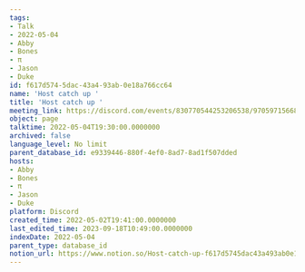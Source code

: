 ```yaml
---
tags:
- Talk
- 2022-05-04
- Abby
- Bones
- π
- Jason
- Duke
id: f617d574-5dac-43a4-93ab-0e18a766cc64
name: 'Host catch up '
title: 'Host catch up '
meeting_link: https://discord.com/events/830770544253206538/970597156681568276
object: page
talktime: 2022-05-04T19:30:00.0000000
archived: false
language_level: No limit
parent_database_id: e9339446-880f-4ef0-8ad7-8ad1f507dded
hosts:
- Abby
- Bones
- π
- Jason
- Duke
platform: Discord
created_time: 2022-05-02T19:41:00.0000000
last_edited_time: 2023-09-18T10:49:00.0000000
indexDate: 2022-05-04
parent_type: database_id
notion_url: https://www.notion.so/Host-catch-up-f617d5745dac43a493ab0e18a766cc64
---
```





